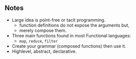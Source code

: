 ## Notes

* Large idea is point-free or tacit programming. 
  * function definitions do not expose the arguments but,
  * merely compose them.
* Three main functions found in most Functional languages:
  * `map`, `reduce`, `filter`
* Create your grammar (composed functions) then use it.
* Highlevel, abstract, declarative.